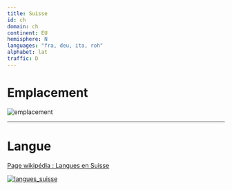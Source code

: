 ```yaml
---
title: Suisse
id: ch
domain: ch
continent: EU
hemisphere: N
languages: "fra, deu, ita, roh"
alphabet: lat
traffic: D
---
```

# Emplacement

![emplacement](https://upload.wikimedia.org/wikipedia/commons/thumb/6/61/Europe-Switzerland.svg/713px-Europe-Switzerland.svg.png)

----

# Langue

[Page wikipédia : Langues en Suisse](https://fr.wikipedia.org/wiki/Langues_en_Suisse)

[![langues_suisse](https://upload.wikimedia.org/wikipedia/commons/thumb/7/77/Carte_zones_linguistiques_en_suisse.png/1920px-Carte_zones_linguistiques_en_suisse.png)](https://fr.wikipedia.org/wiki/Langues_en_Suisse)
